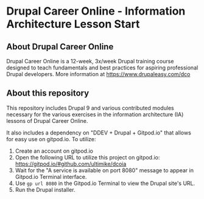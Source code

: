 # Drupal Career Online - Information Architecture Lesson Start

## About Drupal Career Online

Drupal Career Online is a 12-week, 3x/week Drupal training course designed to teach fundamentals and best practices for aspiring professional Drupal developers. More information at https://www.drupaleasy.com/dco

## About this repository

This repository includes Drupal 9 and various contributed modules necessary for the various exercises in the information architecture (IA) lessons of Drupal Career Online.

It also includes a dependency on "DDEV + Drupal + Gitpod.io" that allows for easy use on gitpod.io. To utilize:

1.  Create an account on gitpod.io
2.  Open the following URL to utilize this project on gitpod.io: https://gitpod.io/#github.com/ultimike/dcoia
3.  Wait for the "A service is available on port 8080" message to appear in Gitpod.io Terminal interface.
4.  Use `gp url 8080` in the Gitpod.io Terminal to view the Drupal site's URL.
5.  Run the Drupal installer.
